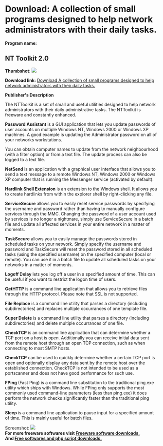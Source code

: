 # Download: A collection of small programs designed to help network administrators with their daily tasks. 

**Program name:**

## NT Toolkit 2.0

  
**Thumbshot:** ![](http://www.freewarefiles.com/screenshot/nttoolkit-netikus_md.gif)   
  
**Download link:** [Download A collection of small programs designed to help network administrators with their daily tasks. ](http://freesoftwares.boysofts.com/NT-Toolkit_program_17673.html)  
  


**Publisher's Description**  
  


The NTToolkit is a set of small and useful utilities designed to help network administrators with their daily administrative tasks. The NTToolkit is freeware and constantly enhanced. 

**Password Assistant** is a GUI application that lets you update passwords of user accounts on multiple Windows NT, Windows 2000 or Windows XP machines. A good example is updating the Administrator password on all of your networks workstations.

You can obtain computer names to update from the network neighbourhood (with a filter option) or from a text file. The update process can also be logged to a text file.

**NetSend** is an application with a graphical user interface that allows you to send a text message to a remote Windows NT, Windows 2000 or Windows XP computer that is running the Messenger service (activated by default).

**Hardlink Shell Extension** is an extension to the Windows shell. It allows you to create hardlinks from within the explorer shell by right-clicking any file.

**ServiceSecure** allows you to easily reset service passwords by specifying the username and password rather than having to manually configure services through the MMC. Changing the password of a user account used by services is no longer a nightmare, simply use ServiceSecure in a batch file and update all affected services in your entire network in a matter of moments.

**TaskSecure** allows you to easily manage the passwords stored in scheduled tasks on your network. Simply specify the username and password and TaskSecure will reset the password stored in all scheduled tasks (using the specified username) on the specified computer (local or remote). You can use it in a batch file to update all scheduled tasks on your networks in a matter of moments.

**Logoff Delay** lets you log off a user in a specified amount of time. This can be useful if you want to restrict the logon time of users.

**GetHTTP** is a command line application that allows you to retrieve files through the HTTP protocol. Please note that SSL is not supported.

**File Replace** is a command line utility that parses a directory (including subdirectories) and replaces multiple occurrances of one template file.

**Super Delete** is a command line utility that parses a directory (including subdirectories) and delete multiple occurrances of one file.

**CheckTCP** is an command line application that can determine whether a TCP port on a host is open. Additionally you can receive initial data sent from the remote host through an open TCP connection, such as when connecting to most SMTP hosts.

**CheckTCP** can be used to quickly determine whether a certain TCP port is open and optionally display any data sent by the remote host over the established connection. CheckTCP is not intended to be used as a portscanner and does not have good performance for such use.

**FPing** (Fast Ping) is a command line substitution to the traditional ping.exe utility which ships with Windows. While FPing only supports the most commonly used command-line parameters (less than ping.exe) it does perform the network checks significantly faster than the traditional ping utility.

**Sleep** is a command line application to pause input for a specified amount of time. This is mainly useful for batch files. 

  
  
Screenshot: ![](http://www.freewarefiles.com/screenshot/nttoolkit-netikus.gif)   
**For more freeware softwares visit [Freeware software downloads.](http://freesoftwares.boysofts.com/)**   
**And [Free softwares and php script downloads.](http://www.boysofts.com/)**
